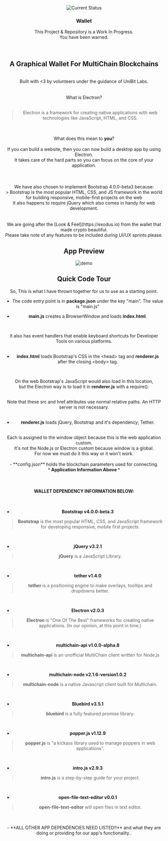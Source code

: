 <center>

![Current Status](https://img.shields.io/badge/Current%20Status-Non--Operational-red.svg "Current Status")

### Wallet

This Project & Repository is a Work In Progress. <br>
You have been warned.<br>
<br>
<br>

A Graphical Wallet For MultiChain Blockchains
---------------------------------------------
<br>
Built with <3 by volunteers under the guidance of UniBit Labs. <br>
<br>
<br>
What is Electron? <br>
<br>

>  Electron is a framework for creating native applications with web technologies like JavaScript, HTML, and CSS. 

<br>
<br>
What does this mean to <b>you</b>?<br>
<br>
If you can build a website, then you can now build a desktop app by using Electron.<br>
It takes care of the hard parts so you can focus on the core of your application.<br>
<br>
<br>
<br>
We have also chosen to implement Bootstrap 4.0.0-beta3 because:
<br>
> Bootstrap is the most popular HTML, CSS, and JS framework in the world for building responsive, mobile-first projects on the web
<br>
It also happens to require jQuery which also comes in handy for web development.
<br>
<br>
<br>
We are going after the [Look & Feel](https://exodus.io) from the wallet that made crypto beautiful.<br>
Please take note of any features to be included during UI/UX sprints please.
<br>

App Preview
-----------

![demo](pic.png)


Quick Code Tour
---------------

So, This is what I have thrown together for us to use as a starting point.<br>

 - The code entry point is in **package.json** under the key "main". The value is "main.js"<br>
 
 - **main.js** creates a BrowserWindow and loads **index.html**. <br>
 <br>
 
 It also has event handlers that enable keyboard shortcuts for Developer Tools on various platforms. <br>
 <br>
 
 - **index.html** loads Bootstrap's CSS in the &lt;head&gt; tag and **renderer.js** after the closing &lt;body&gt; tag. <br>
 <br>
 
 On the web Bootstrap's JavaScript would also load in this location,<br>
 but the Electron way is to load it in **renderer.js** with a require(). <br>
 <br>
 
 Note that these src and href attributes use normal relative paths. An HTTP server is not necessary.<br>
 <br>
 
 - **renderer.js** loads jQuery, Bootstrap and it's dependency; Tether. <br>
 <br>
 Each is assigned to the window object because this is the web application custom. <br>
 It's not the Node.js or Electron custom because window is a global. <br>
 For now we must do it this way or it won't work.<br>
<br>
 - **config.json** holds the blockchain parameters used for connecting.
 <br>
 <strong>
 ^ Application Information Above ^
 </strong>
 <br>
 <br>
 <br>
 <br>
 <strong>
 WALLET DEPENDENCY INFORMATION BELOW:
 </strong>
 <br>
 <br>
 <br>
 
 - **Bootstrap v4.0.0-beta.3**
 > **Bootstrap** is the most popular HTML, CSS, and JavaScript framework for developing responsive, mobile first projects.
 <br>
 
 - **jQuery v3.2.1**
 > **jQuery** is a JavaScript Library.
 <br>
 
 - **tether v1.4.0**
> **tether** is a positioning engine to make overlays, tooltips and dropdowns better.
 <br>
 
 - **Electron v2.0.3**
 > **Electron** is "One Of The Best" frameworks for creating native applications. (In our opinion, at this point in time.)
 <br>
 
 - **multichain-api v1.0.0-alpha.8**
 > **multichain-api** is an unofficial MultiChain client written for Node.js
 <br>
 
 - **multichain-node v2.1.6-version1.0.2**
 > **multichain-node** is a native Javascript client built for Multichain.
 <br>
 
 - **Bluebird v3.5.1**
 > **bluebird** is a fully featured promise library.
 <br>
 
 - **popper.js v1.12.9**
 > **popper.js** is "a kickass library used to manage poppers in web applications".
 <br>
 
 - **intro.js v2.9.3**
 > **intro.js** is a step-by-step guide for your project. 
 <br>
 
 - **open-file-text-editor v0.0.1**
 > **open-file-text-editor** will open files in text editor.
 <br>
 
 <br>
 - **ALL OTHER APP DEPENDENCIES NEED LISTED!!** and what they are doing or providing for our app's functionality..
 
</center>
